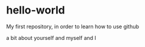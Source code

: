 # hello-world
My first repository, in order to learn how to use github

a bit about yourself and myself and I
